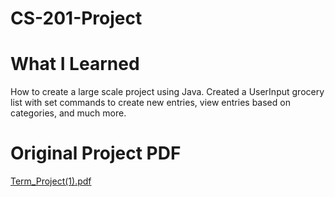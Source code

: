 # CS-201-Project

# What I Learned
How to create a large scale project using Java. Created a UserInput grocery list with set commands to create new entries, view entries based on categories, and much more.

# Original Project PDF
[Term_Project(1).pdf](https://github.com/aryanpat/CS-201-Project/files/10541442/Term_Project.1.pdf)
